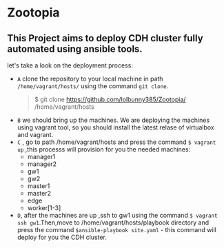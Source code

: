 # Zootopia
## This Project aims to deploy CDH cluster fully automated using ansible tools.

let's take a look on the deployment process:
- `A` clone the repository to your local machine in path `/home/vagrant/hosts/` using the command `git clone`.
  > $ git clone https://github.com/lolbunny385/Zootopia/ /home/vagrant/hosts
- `B` we should bring up the machines. We are deploying the machines using vagrant tool, so you should install the latest relase of virtualbox and vagrant.
- `C` , go to path /home/vagrant/hosts and press the command `$ vagrant up` ,this processs will provision for you the needed machines:
  - manager1
  - manager2
  - gw1
  - gw2
  - master1
  - master2
  - edge
  - worker[1-3]
- `D`, after the machines are up ,ssh to gw1 using the command `$ vagrant ssh gw1`.Then,move to /home/vagrant/hosts/playbook directory and press the command `$ansible-playbook site.yaml` - this command will deploy for you the CDH cluster.
